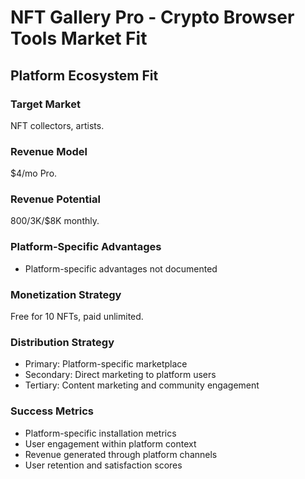 # NFT Gallery Pro - Crypto Browser Tools Market Fit

## Platform Ecosystem Fit

### Target Market
NFT collectors, artists.

### Revenue Model
$4/mo Pro.

### Revenue Potential
$800/$3K/$8K monthly.

### Platform-Specific Advantages
- Platform-specific advantages not documented

### Monetization Strategy
Free for 10 NFTs, paid unlimited.

### Distribution Strategy
- Primary: Platform-specific marketplace
- Secondary: Direct marketing to platform users
- Tertiary: Content marketing and community engagement

### Success Metrics
- Platform-specific installation metrics
- User engagement within platform context
- Revenue generated through platform channels
- User retention and satisfaction scores
